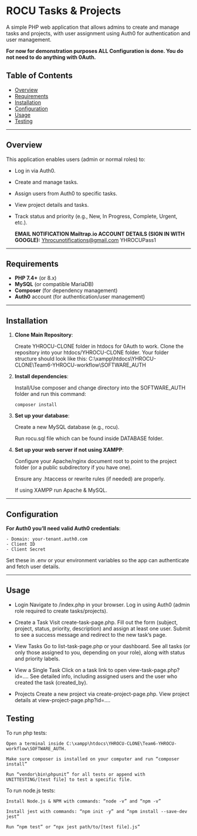 # ROCU Tasks & Projects

A simple PHP web application that allows admins to create and manage tasks and projects, with user assignment using Auth0 for authentication and user management.

   **For now for demonstration purposes ALL Configuration is done. You do not need to do anything with 0Auth.**

## Table of Contents

- [Overview](#overview)
- [Requirements](#requirements)
- [Installation](#installation)
- [Configuration](#configuration)
- [Usage](#usage)
- [Testing](#testing)

---

## Overview

This application enables users (admin or normal roles) to:

- Log in via Auth0.
- Create and manage tasks.
- Assign users from Auth0 to specific tasks.
- View project details and tasks.
- Track status and priority (e.g., New, In Progress, Complete, Urgent, etc.).

  **EMAIL NOTIFICATION Mailtrap.io ACCOUNT DETAILS (SIGN IN WITH GOOGLE):**
  Yhrocunotifications@gmail.com 
  YHROCUPass1

---

## Requirements

- **PHP 7.4+** (or 8.x)
- **MySQL** (or compatible MariaDB)
- **Composer** (for dependency management)
- **Auth0** account (for authentication/user management)

---

## Installation

1. **Clone Main Repository**:

   Create YHROCU-CLONE folder in htdocs for 0Auth to work.
   Clone the repository into your htdocs/YHROCU-CLONE folder.
   Your folder structure should look like this:
   C:\xampp\htdocs\YHROCU-CLONE\Team6-YHROCU-workflow\SOFTWARE_AUTH

3. **Install dependencies**:

   Install/Use composer and change directory into the SOFTWARE_AUTH folder and run this command:

   ```composer install```
  
5. **Set up your database**:

   Create a new MySQL database (e.g., rocu).

   Run rocu.sql file which can be found inside DATABASE folder.

6. **Set up your web server if not using XAMPP**:

   Configure your Apache/nginx document root to point to the project folder (or a public subdirectory if you have one).

   Ensure any .htaccess or rewrite rules (if needed) are properly.

   If using XAMPP run Apache & MySQL.

---

## Configuration

   **For Auth0 you’ll need valid Auth0 credentials**:
   
    - Domain: your-tenant.auth0.com
    - Client ID
    - Client Secret

  Set these in .env or your environment variables so the app can authenticate and fetch user details.

---

## Usage

   - Login
    Navigate to /index.php in your browser.
    Log in using Auth0 (admin role required to create tasks/projects).

   - Create a Task
    Visit create-task-page.php.
    Fill out the form (subject, project, status, priority, description) and assign at least one user.
    Submit to see a success message and redirect to the new task’s page.

   - View Tasks
    Go to list-task-page.php or your dashboard.
    See all tasks (or only those assigned to you, depending on your role), along with status and priority labels.

   - View a Single Task
    Click on a task link to open view-task-page.php?id=....
    See detailed info, including assigned users and the user who created the task (created_by).

   - Projects
    Create a new project via create-project-page.php.
    View project details at view-project-page.php?id=....

## Testing

   To run php tests:
   
    Open a terminal inside C:\xampp\htdocs\YHROCU-CLONE\Team6-YHROCU-workflow\SOFTWARE_AUTH.
    
    Make sure composer is installed on your computer and run “composer install”
    
    Run “vendor\bin\phpunit” for all tests or append with UNITTESTING/[test file] to test a specific file.
    
   To run node.js tests:
   
    Install Node.js & NPM with commands: “node -v” and “npm -v”
    
    Install jest with commands: “npm init -y” and “npm install --save-dev jest”
    
    Run “npm test” or “npx jest path/to/[test file].js”
